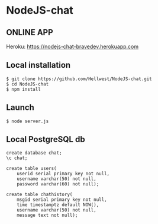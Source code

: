 # NodeJS-chat

## ONLINE APP
Heroku: https://nodejs-chat-bravedev.herokuapp.com

## Local installation
```
$ git clone https://github.com/Hellwest/NodeJS-chat.git
$ cd NodeJS-chat
$ npm install
```

## Launch
```
$ node server.js
```

## Local PostgreSQL db
```
create database chat;
\c chat;

create table users(
    userid serial primary key not null,
    username varchar(50) not null,
    password varchar(60) not null);

create table chathistory(
    msgid serial primary key not null,
    time timestamptz default NOW(),
    username varchar(50) not null,
    message text not null);
```
